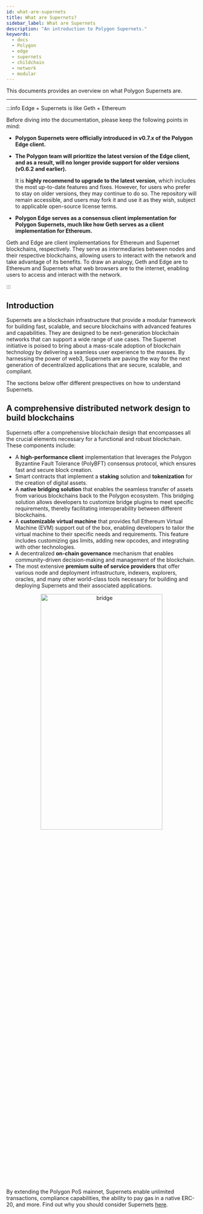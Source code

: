 ```yaml
---
id: what-are-supernets
title: What are Supernets?
sidebar_label: What are Supernets
description: "An introduction to Polygon Supernets."
keywords:
  - docs
  - Polygon
  - edge
  - supernets
  - childchain
  - network
  - modular
---
```


This documents provides an overview on what Polygon Supernets are.

---
:::info Edge + Supernets is like Geth + Ethereum

Before diving into the documentation, please keep the following points in mind:

- **Polygon Supernets were officially introduced in v0.7.x of the Polygon Edge client.**
- **The Polygon team will prioritize the latest version of the Edge client, and as a result, will no longer provide support for older versions (v0.6.2 and earlier).**

  It is **highly recommend to upgrade to the latest version**, which includes the most up-to-date features and fixes. However, for users who prefer to stay on older versions, they may continue to do so. The repository will remain accessible, and users may fork it and use it as they wish, subject to applicable open-source license terms.

- **Polygon Edge serves as a consensus client implementation for Polygon Supernets, much like how Geth serves as a client implementation for Ethereum.**

Geth and Edge are client implementations for Ethereum and Supernet blockchains, respectively. They serve as intermediaries between nodes and their respective blockchains, allowing users to interact with the network and take advantage of its benefits. To draw an analogy, Geth and Edge are to Ethereum and Supernets what web browsers are to the internet, enabling users to access and interact with the network.

:::

## Introduction

Supernets are a blockchain infrastructure that provide a modular framework for building fast, scalable, and secure blockchains with advanced features and capabilities. They are designed to be next-generation blockchain networks that can support a wide range of use cases. The Supernet initiative is poised to bring about a mass-scale adoption of blockchain technology by delivering a seamless user experience to the masses. By harnessing the power of web3, Supernets are paving the way for the next generation of decentralized applications that are secure, scalable, and compliant.

The sections below offer different prespectives on how to understand Supernets.

## A comprehensive distributed network design to build blockchains

Supernets offer a comprehensive blockchain design that encompasses all the crucial elements necessary for a functional and robust blockchain. These components include:

- A **high-performance client** implementation that leverages the Polygon Byzantine Fault Tolerance (PolyBFT) consensus protocol, which ensures fast and secure block creation.
- Smart contracts that implement a **staking** solution and **tokenization** for the creation of digital assets.
- A **native bridging solution** that enables the seamless transfer of assets from various blockchains back to the Polygon ecosystem. This bridging solution allows developers to customize bridge plugins to meet specific requirements, thereby facilitating interoperability between different blockchains.
- A **customizable virtual machine** that provides full Ethereum Virtual Machine (EVM) support out of the box, enabling developers to tailor the virtual machine to their specific needs and requirements. This feature includes customizing gas limits, adding new opcodes, and integrating with other technologies.
- A decentralized **on-chain governance** mechanism that enables community-driven decision-making and management of the blockchain.
- The most extensive **premium suite of service providers** that offer various node and deployment infrastructure, indexers, explorers, oracles, and many other world-class tools necessary for building and deploying Supernets and their associated applications.

<div align="center">
  <img src="/img/supernets/supernets-interconnected.excalidraw.png" alt="bridge" width="80%" height="40%" />
</div>

By extending the Polygon PoS mainnet, Supernets enable unlimited transactions, compliance capabilities, the ability to pay gas in a native ERC-20, and more.
Find out why you should consider Supernets [here](/supernets/get-started/why-supernets.md).
